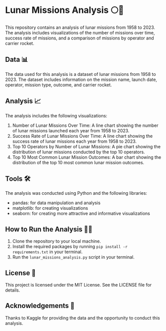 # Lunar Missions Analysis 🌕🚀

This repository contains an analysis of lunar missions from 1958 to 2023. The analysis includes visualizations of the number of missions over time, success rate of missions, and a comparison of missions by operator and carrier rocket.

## Data 📊

The data used for this analysis is a dataset of lunar missions from 1958 to 2023. The dataset includes information on the mission name, launch date, operator, mission type, outcome, and carrier rocket.

## Analysis 📈

The analysis includes the following visualizations:

1. Number of Lunar Missions Over Time: A line chart showing the number of lunar missions launched each year from 1958 to 2023.
2. Success Rate of Lunar Missions Over Time: A line chart showing the success rate of lunar missions each year from 1958 to 2023.
3. Top 10 Operators by Number of Lunar Missions: A pie chart showing the distribution of lunar missions conducted by the top 10 operators.
4. Top 10 Most Common Lunar Mission Outcomes: A bar chart showing the distribution of the top 10 most common lunar mission outcomes.

## Tools 🛠️

The analysis was conducted using Python and the following libraries:

- pandas: for data manipulation and analysis
- matplotlib: for creating visualizations
- seaborn: for creating more attractive and informative visualizations

## How to Run the Analysis 🏃‍♂️

1. Clone the repository to your local machine.
2. Install the required packages by running `pip install -r requirements.txt` in your terminal.
3. Run the `lunar_missions_analysis.py` script in your terminal.

## License 📜

This project is licensed under the MIT License. See the LICENSE file for details.

## Acknowledgements 🙏

Thanks to Kaggle for providing the data and the opportunity to conduct this analysis.
